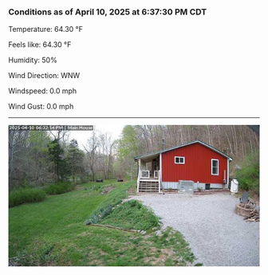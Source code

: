 ### Conditions as of April 10, 2025 at 6:37:30 PM CDT 

Temperature: 64.30 &deg;F

Feels like: 64.30 &deg;F

Humidity: 50%

Wind Direction: WNW

Windspeed: 0.0 mph

Wind Gust: 0.0 mph

---

<img src="./images/latest.jpeg"/>

